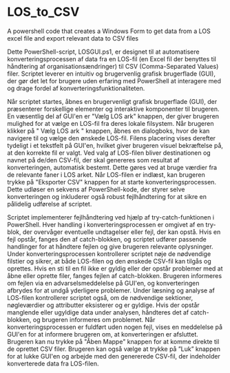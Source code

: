 # LOS_to_CSV
A powershell code that creates a Windows Form to get data from a LOS excel file and export relevant data to CSV files

Dette PowerShell-script, LOSGUI.ps1, er designet til at automatisere konverteringsprocessen af data fra en LOS-fil (en Excel fil der benyttes til håndtering af organisationsændringer) til CSV (Comma-Separated Values) filer. Scriptet leverer en intuitiv og brugervenlig grafisk brugerflade (GUI), der gør det let for brugere uden erfaring med PowerShell at interagere med og drage fordel af konverteringsfunktionaliteten.

Når scriptet startes, åbnes en brugervenligt grafisk brugerflade (GUI), der præsenterer forskellige elementer og interaktive komponenter til brugeren. En væsentlig del af GUI'en er "Vælg LOS ark" knappen, der giver brugeren mulighed for at vælge en LOS-fil fra deres lokale filsystem. Når brugeren klikker på " Vælg LOS ark " knappen, åbnes en dialogboks, hvor de kan navigere til og vælge den ønskede LOS-fil. Filens placering vises derefter tydeligt i et tekstfelt på GUI'en, hvilket giver brugeren visuel bekræftelse på, at den korrekte fil er valgt.
Ved valg af LOS-filen bliver destinationen og navnet på de/den CSV-fil, der skal genereres som resultat af konverteringen, automatisk bestemt. Dette gøres ved at bruge værdier fra de relevante faner i LOS arket. 
Når LOS-filen er indlæst, kan brugeren trykke på "Eksporter CSV" knappen for at starte konverteringsprocessen. Dette udløser en sekvens af PowerShell-kode, der styrer selve konverteringen og inkluderer også robust fejlhåndtering for at sikre en pålidelig udførelse af scriptet.

Scriptet implementerer fejlhåndtering ved hjælp af try-catch-funktionen i PowerShell. Hver handling i konverteringsprocessen er omgivet af en try-blok, der overvåger eventuelle undtagelser eller fejl, der kan opstå. Hvis en fejl opstår, fanges den af catch-blokken, og scriptet udfører passende handlinger for at håndtere fejlen og give brugeren relevante oplysninger.
Under konverteringsprocessen kontrollerer scriptet nøje de nødvendige filstier og sikrer, at både LOS-filen og den ønskede CSV-fil kan tilgås og oprettes. Hvis en sti til en fil ikke er gyldig eller der opstår problemer med at åbne eller oprette filer, fanges fejlen af catch-blokken. Brugeren informeres om fejlen via en advarselsmeddelelse på GUI'en, og konverteringen afbrydes for at undgå yderligere problemer.
Under læsning og analyse af LOS-filen kontrollerer scriptet også, om de nødvendige sektioner, nøgleværdier og attributter eksisterer og er gyldige. Hvis der opstår manglende eller ugyldige data under analysen, håndteres det af catch-blokken, og brugeren informeres om problemet.
Når konverteringsprocessen er fuldført uden nogen fejl, vises en meddelelse på GUI'en for at informere brugeren om, at konverteringen er afsluttet. Brugeren kan nu trykke på "Åben Mappe" knappen for at komme direkte til de oprettet CSV filer. Brugeren kan også vælge at trykke på ”Luk” knappen for at lukke GUI'en og arbejde med den genererede CSV-fil, der indeholder konverterede data fra LOS-filen.
